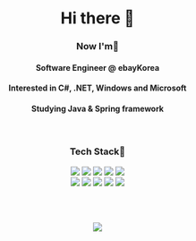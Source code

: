 

<h1 align="center">Hi there 👋</h1>
<h3 align="center">Now I'm🙏</h3>
<h4 align="center">Software Engineer @ ebayKorea</h4>
<h4 align="center">Interested in C#, .NET, Windows and Microsoft</h4>
<h4 align="center">Studying Java & Spring framework</h4>
<br/>
<h3 align="center">Tech Stack🧐</h3>
<p align="center"> 
    <img src="https://img.shields.io/badge/-C%23-%23239120?style=flat-square&logo=C-Sharp&logoColor=white"/>
    <img src="https://img.shields.io/badge/Java-007396?style=flat-square&logo=Java&logoColor=white"/>
    <img src="https://img.shields.io/badge/Python-3766AB?style=flat-square&logo=Python&logoColor=white"/>
    <img src="https://img.shields.io/badge/-.NET-%235C2D91?style=flat-square&logo=.NET&logoColor=white"/>
    <img src="https://img.shields.io/badge/Spring-6DB33F?style=flat-square&logo=Spring&logoColor=white"/>
    <br/>
    <img src="https://img.shields.io/badge/Windows-0078D6?style=flat-square&logo=windows&logoColor=white"/>
    <img src="https://img.shields.io/badge/-Visual%20Studio-%235C2D91?style=flat-square&logo=Visual-Studio&logoColor=white"/>
    <img src="https://img.shields.io/badge/-MSSQL-%23CC2927?style=flat-square&logo=Microsoft-SQL-Server&logoColor=white"/>
    <img src="https://img.shields.io/badge/GitHub-181717?style=flat-square&logo=GitHub&logoColor=white"/>
    <img src="https://img.shields.io/badge/Jenkins-D24939?style=flat-square&logo=Jenkins&logoColor=white"/>
</p>
<br/><br/>
<p align="center">
    <img src="https://github-readme-stats.vercel.app/api?username=Hyolog&show_icons=true&theme=merko&include_all_commits=true&count_private&bg_color=DEG,0a0f0b,2a3609,0a0f0b"/>
</p>
